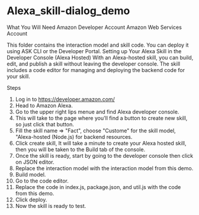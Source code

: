 # Alexa_skill-dialog_demo
What You Will Need
  Amazon Developer Account
  Amazon Web Services Account

This folder contains the interaction model and skill code. You can deploy it using ASK CLI or the Developer Portal.
Setting up Your Alexa Skill in the Developer Console (Alexa Hosted)
With an Alexa-hosted skill, you can build, edit, and publish a skill without leaving the developer console. The skill includes a code editor for managing and deploying the backend code for your skill.

Steps
1. Log in to https://developer.amazon.com/
2. Head to Amazon Alexa.
3. Go to the upper right lips menue and find Alexa developer console.
4. This will take to the page where you'll find a button to create new skill, so just click that button.
5. Fill the skill name => "Fact", choose "Custome" for the skill model, "Alexa-hosted (Node.js) for backend resources.
6. Click create skill, It will take a minute to create your Alexa hosted skill, then you will be taken to the Build tab of the console.
7. Once the skill is ready, start by going to the developer console then click on JSON editor.
8. Replace the interaction model with the interaction model from this demo.
9. Build model.
10. Go to the code editor.
11. Replace the code in index.js, package.json, and util.js with the code from this demo. 
12. Click deploy.
13. Now the skill is ready to test.


